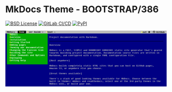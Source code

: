 # MkDocs Theme - BOOTSTRAP/386 

[![BSD License][license-badge]][license-ref]
[![GitLab CI/CD][gitlab-badge]][gitlab-pipelines]
[![PyPI][pypi-badge]][pypi-ref]

[gitlab-badge]: https://img.shields.io/gitlab/pipeline/lramage/mkdocs-bootstrap386.svg?style=flat-square
[gitlab-pipelines]: https://gitlab.com/lramage/mkdocs-bootstrap386/pipelines
[license-badge]: https://img.shields.io/badge/license-BSD-yellow.svg?style=flat-square
[license-ref]: https://opensource.org/licenses/BSD-2-Clause
[pypi-badge]: https://img.shields.io/pypi/v/mkdocs-bootstrap386.svg?style=flat-square
[pypi-ref]: https://pypi.python.org/pypi/mkdocs-bootstrap386

<a href="https://lramage.gitlab.io/mkdocs-bootstrap386"><img src="img/screenshot.png" alt="A vintage 1980s DOS inspired Twitter Bootstrap theme for MkDocs"></a>
